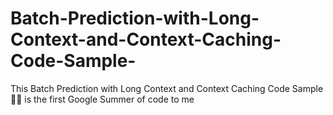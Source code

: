 # Batch-Prediction-with-Long-Context-and-Context-Caching-Code-Sample-
This  Batch Prediction with Long Context and Context Caching Code Sample 🚀🧠 is the first Google Summer of code to me 
